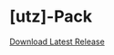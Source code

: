 # [utz]-Pack

[Download Latest Release](https://github.com/sadson-ui/utz-pack/releases/latest/download/utzpack.taco)
